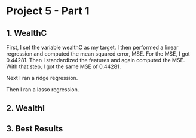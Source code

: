 # Project 5 - Part 1

## 1. WealthC
First, I set the variable wealthC as my target. I then performed a linear regression and computed the mean squared error, MSE. For the MSE, I got 0.44281. Then I standardized the features and again computed the MSE. With that step, I got the same MSE of 0.44281.

Next I ran a ridge regression. 

Then I ran a lasso regression. 

## 2. WealthI
## 3. Best Results
